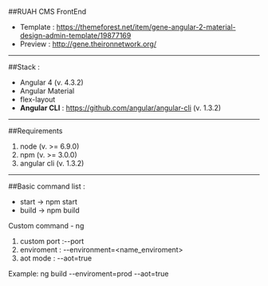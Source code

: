##RUAH CMS FrontEnd

* Template : https://themeforest.net/item/gene-angular-2-material-design-admin-template/19877169
* Preview :  http://gene.theironnetwork.org/

-----

##Stack : 

* Angular 4 (v. 4.3.2)
* Angular Material
* flex-layout
* **Angular CLI** : https://github.com/angular/angular-cli (v. 1.3.2)

-----

##Requirements

1. node (v. >= 6.9.0)
2. npm (v. >= 3.0.0)
3. angular cli (v. 1.3.2)

-----

##Basic command list :

* start -> npm start
* build -> npm build

Custom command - ng <command> <options> 
1. custom port :--port <port>
2. enviroment : --environment=<name_enviroment>
3. aot mode :   --aot=true

Example:  ng build --enviroment=prod --aot=true







